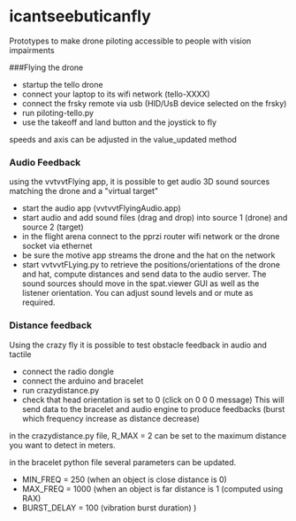 # icantseebuticanfly
Prototypes to make drone piloting accessible to people with vision impairments

###Flying the drone
* startup the tello drone
* connect your laptop to its wifi network (tello-XXXX)
* connect the frsky remote via usb (HID/UsB device selected on the frsky)
* run piloting-tello.py
* use the takeoff and land button and the joystick to fly

speeds and axis can be adjusted in the value_updated method


### Audio Feedback
using the vvtvvtFlying app, it is possible to get audio 3D sound sources matching the drone and a "virtual target"
* start the audio app (vvtvvtFlyingAudio.app)
* start audio and add sound files (drag and drop) into source 1 (drone) and source 2 (target)
* in the flight arena connect to the pprzi router wifi network or the drone socket via ethernet
* be sure the motive app streams the drone and the hat on the network
* start vvtvvtFLying.py to retrieve the positions/orientations of the drone and hat, compute distances and send data to the audio server.
The sound sources should move in the spat.viewer GUI as well as the listener orientation.
You can adjust sound levels and or mute as required.

### Distance feedback
Using the crazy fly it is possible to test obstacle feedback in audio and tactile
* connect the radio dongle
* connect the arduino and bracelet
* run crazydistance.py
* check that head orientation is set to 0 (click on 0 0 0  message)
This will send data to the bracelet and audio engine to produce feedbacks (burst which frequency increase as distance decrease)

in the crazydistance.py file, R_MAX = 2 can be set to the maximum distance you want to detect in meters.

in the bracelet python file several parameters can be updated. 
* MIN_FREQ = 250 (when an object is close distance is 0)
* MAX_FREQ = 1000 (when an object is far distance is 1 (computed using RAX)
* BURST_DELAY = 100 (vibration burst duration)
)
